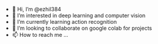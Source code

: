 - 👋 Hi, I’m @ezhil384
- 👀 I’m interested in deep learning and computer vision
- 🌱 I’m currently learning action recognition
- 💞️ I’m looking to collaborate on google colab for projects
- 📫 How to reach me ...

<!---
ezhil384/ezhil384 is a ✨ special ✨ repository because its `README.md` (this file) appears on your GitHub profile.
You can click the Preview link to take a look at your changes.
--->
